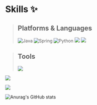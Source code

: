 # Skills ✨
>## Platforms & Languages
>![Java](https://img.shields.io/badge/Java-007396.svg?&style=for-the-bdge&logo=Java&logoColor=white)
![Spring](https://img.shields.io/badge/Spring-6DB33F.svg?&style=for-the-bdge&logo=Java&logoColor=white)
![Python](https://img.shields.io/badge/Python-3776AB.svg?&style=for-the-bdge&logo=Java&logoColor=white)
  <a href=""><img src="https://img.shields.io/badge/HTML-E34F26?style=for-the-bdge&logo=Java&logoColor=white"/></a>
  <a href=""><img src="https://img.shields.io/badge/CSS-1572B6?style=for-the-bdge&logo=Java&logoColor=white"/></a>

>## Tools
><img src="https://img.shields.io/badge/Eclipse-2C2255?style=for-the-badge&logo=Eclipse IDE&logoColor=white"/>

<a href="버튼을 눌렀을 때 이동할 링크" target="_blank"><img src="https://img.shields.io/badge/뱃지레이블-배경색?style=뱃지모양&logo=로고&logoColor=로고색상"/></a>

<a href="https://github.com/bb0oo" target="_blank"><img src="https://img.shields.io/badge/Bang-EA4AAA?style=for-the-badge&logo=GitHub Sponsors&logoColor=yellow"/></a>

![Anurag's GitHub stats](https://github-readme-stats.vercel.app/api?username=bb9oo&theme=swift&show_icons=true)


<!--
**bb9oo/bb9oo** is a ✨ _special_ ✨ repository because its `README.md` (this file) appears on your GitHub profile.

Here are some ideas to get you started:

- 🔭 I’m currently working on ...
- 🌱 I’m currently learning ...
- 👯 I’m looking to collaborate on ...
- 🤔 I’m looking for help with ...
- 💬 Ask me about ...
- 📫 How to reach me: ...
- 😄 Pronouns: ...
- ⚡ Fun fact: ...
-->

